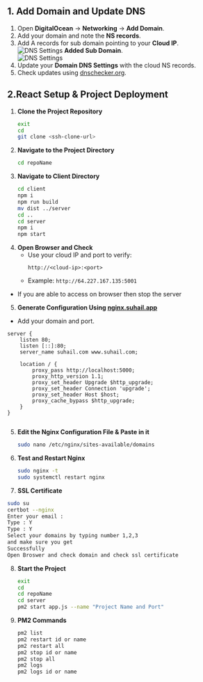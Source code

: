 
## 1. Add Domain and Update DNS

1. Open **DigitalOcean** → **Networking** → **Add Domain**.
2. Add your domain and note the **NS records**.
3. Add  A records for sub domain pointing to your **Cloud IP**.  
   ![DNS Settings](https://upload.suhail.app/uploads/fZdblZU.png)
   **Added Sub Domain**.  
   ![DNS Settings](https://upload.suhail.app/uploads/dwczxeA.png)
4. Update your **Domain DNS Settings** with the cloud NS records.
5. Check updates using [dnschecker.org](https://dnschecker.org).


## 2.React Setup & Project Deployment

1. **Clone the Project Repository**
   ```sh
   exit
   cd
   git clone <ssh-clone-url>
   ```
2. **Navigate to the Project Directory**
   ```sh
   cd repoName
   ```
3. **Navigate to Client Directory**
   ```sh
   cd client
   npm i 
   npm run build
   mv dist ../server
   cd ..
   cd server
   npm i
   npm start
   ```
6. **Open Browser and Check**
   - Use your cloud IP and port to verify:
     ```
     http://<cloud-ip>:<port>
     ```
   - Example: `http://64.227.167.135:5001`

-  If you are able to access on browser then stop the server 
   

  5. **Generate Configuration Using [nginx.suhail.app](https://nginx.suhail.app)**
   - Add your domain and port.

```nginx
server {
    listen 80;
    listen [::]:80;
    server_name suhail.com www.suhail.com;

    location / {
        proxy_pass http://localhost:5000;
        proxy_http_version 1.1;
        proxy_set_header Upgrade $http_upgrade;
        proxy_set_header Connection 'upgrade';
        proxy_set_header Host $host;
        proxy_cache_bypass $http_upgrade;
    }
}


```


5. **Edit the Nginx Configuration File & Paste in it**
   ```sh
   sudo nano /etc/nginx/sites-available/domains
   ```

7. **Test and Restart Nginx**
   ```sh
   sudo nginx -t
   sudo systemctl restart nginx
   ```


10. **SSL Certificate**
   ```sh
   sudo su
   certbot --nginx
   Enter your email :
   Type : Y
   Type : Y
   Select your domains by typing number 1,2,3
   and make sure you get 
   Successfully 
   Open Broswer and check domain and check ssl certificate 


   ```


8. **Start the Project**
   ```sh
   exit
   cd
   cd repoName
   cd server
   pm2 start app.js --name "Project Name and Port"

   ```

9. **PM2 Commands**
   ```sh
   pm2 list 
   pm2 restart id or name
   pm2 restart all
   pm2 stop id or name 
   pm2 stop all
   pm2 logs 
   pm2 logs id or name

   ```
